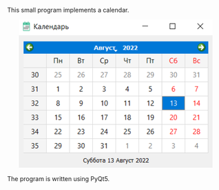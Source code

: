 This small program implements a calendar.

<p align="center">
  <img src="https://github.com/zorokonStepan/PyQt/raw/main/calendar/images/CalendarScn.png" width="450" title="Calendar">
</p>

The program is written using PyQt5.